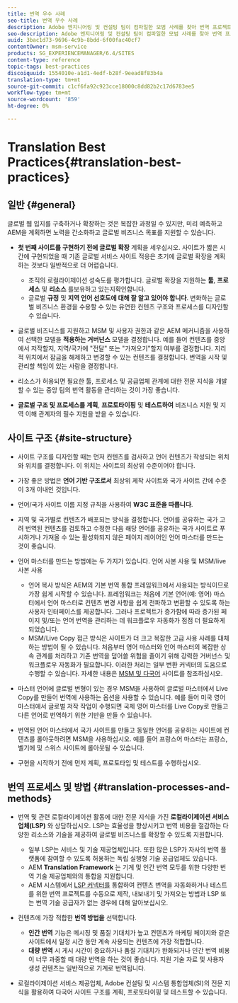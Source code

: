 ```yaml
---
title: 번역 우수 사례
seo-title: 번역 우수 사례
description: Adobe 엔지니어링 및 컨설팅 팀이 컴파일한 모범 사례를 찾아 번역 프로젝트를 원활하게 시작할 수 있습니다.
seo-description: Adobe 엔지니어링 및 컨설팅 팀이 컴파일한 모범 사례를 찾아 번역 프로젝트를 원활하게 시작할 수 있습니다.
uuid: 3bac1d73-9696-4c9b-8bdd-6f00fac40cf7
contentOwner: msm-service
products: SG_EXPERIENCEMANAGER/6.4/SITES
content-type: reference
topic-tags: best-practices
discoiquuid: 1554010e-a1d1-4edf-b28f-9eead8f83b4a
translation-type: tm+mt
source-git-commit: c1cf6fa92c923cce18000c8dd82b2c17d6783ee5
workflow-type: tm+mt
source-wordcount: '859'
ht-degree: 0%

---
```



# Translation Best Practices{#translation-best-practices}

## 일반 {#general}

글로벌 웹 입지를 구축하거나 확장하는 것은 복잡한 과정일 수 있지만, 미리 예측하고 AEM을 계획하면 노력을 간소화하고 글로벌 비즈니스 목표를 지원할 수 있습니다.

* **첫 번째 사이트를 구현하기 전에 글로벌 확장** 계획을 세우십시오. 사이트가 짧은 시간에 구현되었을 때 기존 글로벌 서비스 사이트 적응은 초기에 글로벌 확장을 계획하는 것보다 일반적으로 더 어렵습니다.

   * 조직의 로컬라이제이션 성숙도를 평가합니다. 글로벌 확장을 지원하는 **툴**, **프로세스** 및 **리소스** 를보유하고 있는지확인합니다.
   * 글로벌 **규정** 및 **지역 언어 선호도에 대해 잘 알고 있어야 합니다**. 변화하는 글로벌 비즈니스 환경을 수용할 수 있는 유연한 컨텐츠 구조와 프로세스를 디자인할 수 있습니다.

* 글로벌 비즈니스를 지원하고 MSM 및 사용자 권한과 같은 AEM 메커니즘을 사용하여 선택한 모델을 **적용하는 거버넌스** 모델을 결정합니다. 예를 들어 컨텐츠를 중앙에서 저작할지, 지역/국가에 &quot;전달&quot; 또는 &quot;가져오기&quot;할지 여부를 결정합니다. 지리적 위치에서 잠금을 해제하고 변경할 수 있는 컨텐츠를 결정합니다. 번역을 시작 및 관리할 책임이 있는 사람을 결정합니다.
* 리소스가 허용되면 필요한 툴, 프로세스 및 공급업체 관계에 대한 전문 지식을 개발할 수 있는 중앙 팀의 번역 활동을 관리하는 것이 가장 좋습니다.
* **글로벌 구조 및 프로세스를 계획**, **프로토타이핑** 및 **테스트하여** 비즈니스 지원 및 지역 이해 관계자의 필수 지원을 받을 수 있습니다.

## 사이트 구조 {#site-structure}

* 사이트 구조를 디자인할 때는 먼저 컨텐츠를 검사하고 언어 컨텐츠가 작성되는 위치와 위치를 결정합니다. 이 위치는 사이트의 최상위 수준이어야 합니다.
* 가장 좋은 방법은 **언어 기반 구조로서** 최상위 제작 사이트와 국가 사이트 간에 수준이 3개 이내인 것입니다.
* 언어/국가 사이트 이름 지정 규칙을 사용하여 **W3C 표준을 따릅니다**.
* 지역 및 국가별로 컨텐츠가 배포되는 방식을 결정합니다. 언어를 공유하는 국가 고려 번역된 컨텐츠를 검토하고 수정한 다음 해당 언어를 공유하는 국가 사이트로 푸시하거나 가져올 수 있는 활성화되지 않은 페이지 레이어인 언어 마스터를 만드는 것이 좋습니다.
* 언어 마스터를 만드는 방법에는 두 가지가 있습니다. 언어 사본 사용 및 MSM/live 사본 사용

   * 언어 복사 방식은 AEM의 기본 번역 통합 프레임워크에서 사용되는 방식이므로 가장 쉽게 시작할 수 있습니다. 프레임워크는 처음에 기본 언어(예: 영어) 마스터에서 언어 마스터로 컨텐츠 변경 사항을 쉽게 전파하고 변환할 수 있도록 하는 사용자 인터페이스를 제공합니다. 그러나 프로젝트가 증가함에 따라 증가된 페이지 및/또는 언어 번역을 관리하는 데 워크플로우 자동화가 점점 더 필요하게 되었습니다.
   * MSM/Live Copy 접근 방식은 사이트가 더 크고 복잡한 고급 사용 사례를 대체하는 방법이 될 수 있습니다. 처음부터 영어 마스터와 언어 마스터의 복잡한 상속 관계를 처리하고 기존 번역을 덮어쓸 위험을 줄이기 위해 강력한 거버넌스 및 워크플로우 자동화가 필요합니다. 이러한 처리는 일부 변환 커넥터의 도움으로 수행할 수 있습니다. 자세한 내용은 [MSM 및 다국어](/help/sites-administering/msm-best-practices.md#msm-and-multilingual-websites) 사이트를 참조하십시오.

* 마스터 언어에 글로벌 변형이 있는 경우 MSM을 사용하여 글로벌 마스터에서 Live Copy를 만들어 번역에 사용하는 옵션을 사용할 수 있습니다. 예를 들어 미국 영어 마스터에서 글로벌 저작 작업이 수행되면 국제 영어 마스터를 Live Copy로 만들고 다른 언어로 번역하기 위한 기반을 만들 수 있습니다.
* 번역된 언어 마스터에서 국가 사이트를 만들고 동일한 언어를 공유하는 사이트에 컨텐츠를 롤아웃하려면 MSM을 사용하십시오. 예를 들어 프랑스어 마스터는 프랑스, 벨기에 및 스위스 사이트에 롤아웃될 수 있습니다.
* 구현을 시작하기 전에 먼저 계획, 프로토타입 및 테스트를 수행하십시오.

## 번역 프로세스 및 방법 {#translation-processes-and-methods}

* 번역 및 관련 로컬라이제이션 활동에 대한 전문 지식을 가진 **로컬라이제이션 서비스 업체(LSP)** 와 상담하십시오. LSP는 효율성을 향상시키고 번역 비용을 절감하는 다양한 리소스와 기술을 제공하여 글로벌 비즈니스를 확장할 수 있도록 지원합니다.

   * 일부 LSP는 서비스 및 기술 제공업체입니다. 또한 많은 LSP가 자사의 번역 플랫폼에 참여할 수 있도록 허용하는 독립 실행형 기술 공급업체도 있습니다.
   * AEM **Translation Framework** 는 기계 및 인간 번역 모두를 위한 다양한 번역 기술 제공업체와의 통합을 지원합니다.
   * AEM 시스템에서 [LSP 커넥터를](/help/sites-administering/translation.md) 통합하여 컨텐츠 번역을 자동화하거나 테스트를 위한 번역 프로젝트를 수동으로 제작, 내보내기 및 가져오는 방법과 LSP 또는 번역 기술 공급자가 없는 경우에 대해 알아보십시오.

* 컨텐츠에 가장 적합한 **번역 방법을** 선택합니다.

   * **인간 번역** 기능은 메시징 및 품질 기대치가 높고 컨텐츠가 마케팅 페이지와 같은 사이트에서 일정 시간 동안 계속 사용되는 컨텐츠에 가장 적합합니다.
   * **대량 번역** 시 게시 시간이 중요하거나 품질 기대치가 완화되거나 인간 번역 비용이 너무 과중할 때 대량 번역을 하는 것이 좋습니다. 지원 기술 자료 및 사용자 생성 컨텐츠는 일반적으로 기계로 번역됩니다.

* 로컬라이제이션 서비스 제공업체, Adobe 컨설팅 및 시스템 통합업체(SI)의 전문 지식을 활용하여 다국어 사이트 구조를 계획, 프로토타이핑 및 테스트할 수 있습니다.

